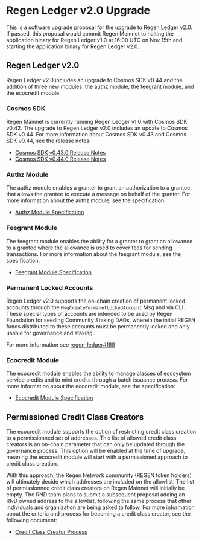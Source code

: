 # Regen Ledger v2.0 Upgrade

This is a software upgrade proposal for the upgrade to Regen Ledger v2.0. If passed, this proposal would commit Regen Mainnet to halting the application binary for Regen Ledger v1.0 at 16:00 UTC on Nov 15th and starting the application binary for Regen Ledger v2.0.

## Regen Ledger v2.0

Regen Ledger v2.0 includes an upgrade to Cosmos SDK v0.44 and the addition of three new modules: the authz module, the feegrant module, and the ecocredit module.

### Cosmos SDK

Regen Mainnet is currently running Regen Ledger v1.0 with Cosmos SDK v0.42. The upgrade to Regen Ledger v2.0 includes an update to Cosmos SDK v0.44. For more information about Cosmos SDK v0.43 and Cosmos SDK v0.44, see the release notes:

- [Cosmos SDK v0.43.0 Release Notes](https://github.com/cosmos/cosmos-sdk/blob/release/v0.43.x/RELEASE_NOTES.md)
- [Cosmos SDK v0.44.0 Release Notes](https://github.com/cosmos/cosmos-sdk/blob/release/v0.44.x/RELEASE_NOTES.md)

### Authz Module

The authz module enables a granter to grant an authorization to a grantee that allows the grantee to execute a message on behalf of the granter. For more information about the authz module, see the specification:

- [Authz Module Specification](https://docs.cosmos.network/master/modules/authz/)

### Feegrant Module

The feegrant module enables the ability for a granter to grant an allowance to a grantee where the allowance is used to cover fees for sending transactions. For more information about the feegrant module, see the specification:

- [Feegrant Module Specification](https://docs.cosmos.network/master/modules/feegrant/)

### Permanent Locked Accounts

Regen Ledger v2.0 supports the on-chain creation of permanent locked accounts through the `MsgCreatePermanetLockedAccount` Msg and via CLI. These special types of accounts are intended to be used by Regen Foundation for seeding Community Staking DAOs, wherein the initial REGEN funds distributed to these accounts must be permanently locked and only usable for governance and staking.

For more information see [regen-ledger#188](https://github.com/regen-network/regen-ledger/issues/188)

### Ecocredit Module

The ecocredit module enables the ability to manage classes of ecosystem service credits and to mint credits through a batch issuance process. For more information about the ecocredit module, see the specification:

- [Ecocredit Module Specification](https://docs.regen.network/modules/ecocredit/)

## Permissioned Credit Class Creators

The ecocredit module supports the option of restricting credit class creation to a permissionned set of addresses. This list of allowed credit class creators is an on-chain parameter that can only be updated through the governance process. This option will be enabled at the time of upgrade, meaning the ecocredit module will start with a permissioned approach to credit class creation.

With this approach, the Regen Network community (REGEN token holders) will ultimately decide which addresses are included on the allowlist. The list of permissionned credit class creators on Regen Mainnet will initially be empty. The RND team plans to submit a subsequent proposal adding an RND owned address to the allowlist, following the same process that other individuals and organization are being asked to follow. For more information about the criteria and process for becoming a credit class creator, see the following document:

- [Credit Class Creator Process](./credit-class-creator-process.md)
